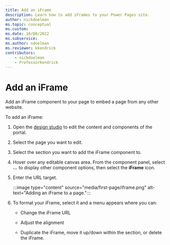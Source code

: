 ```yaml
---
title: Add an iFrame
description: Learn how to add iFrames to your Power Pages site.
author: nickdoelman
ms.topic: conceptual
ms.custom: 
ms.date: 10/08/2022
ms.subservice:
ms.author: ndoelman 
ms.reviewer: kkendrick
contributors:
    - nickdoelman
    - ProfessorKendrick
---
```


# Add an iFrame

Add an iFrame component to your page to embed a page from any other website.

To add an iFrame:

1. Open the [design studio](use-design-studio.md) to edit the content and components of the portal.

1. Select the page you want to edit.

1. Select the section you want to add the iFrame component to.

1. Hover over any editable canvas area. From the component panel, select ***...*** to display other component options, then select the **iFrame** icon.

1. Enter the URL target.

    :::image type="content" source="media/first-page/iframe.png" alt-text="Adding an iFrame to a page.":::

1. To format your iFrame, select it and a menu appears where you can:

    - Change the iFrame URL

    - Adjust the alignment

    - Duplicate the iFrame, move it up/down within the section, or delete the iFrame.